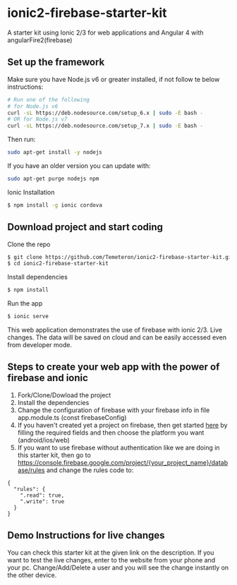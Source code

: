 # ionic2-firebase-starter-kit
A starter kit using Ionic 2/3 for web applications and Angular 4 with angularFire2(firebase)


## Set up the framework
Make sure you have Node.js v6 or greater installed, if not follow te below instructions:
```bash
# Run one of the following
# for Node.js v6
curl -sL https://deb.nodesource.com/setup_6.x | sudo -E bash -
# OR for Node.js v7
curl -sL https://deb.nodesource.com/setup_7.x | sudo -E bash -
```
Then run:
```bash
sudo apt-get install -y nodejs
```
If you have an older version you can update with:
```bash
sudo apt-get purge nodejs npm
```
Ionic Installation
```bash
$ npm install -g ionic cordova
```

## Download project and start coding
Clone the repo
```bash
$ git clone https://github.com/Temeteron/ionic2-firebase-starter-kit.git
$ cd ionic2-firebase-starter-kit
```

Install dependencies
```bash
$ npm install
```

Run the app
```bash
$ ionic serve
```

This web application demonstrates the use of firebase with ionic 2/3. Live changes. The data will be saved on cloud and can be easily accessed even from developer mode.


## Steps to create your web app with the power of firebase and ionic
1) Fork/Clone/Dowload the project
2) Install the dependencies
3) Change the configuration of firebase with your firebase info in file app.module.ts (const firebaseConfig)
4) If you haven't created yet a project on firebase, then get started [here](https://console.firebase.google.com/) by filling the required fields and then choose the platform you want (android/ios/web)
5) If you want to use firebase without authentication like we are doing in this starter kit, then go to https://console.firebase.google.com/project/{your_project_name}/database/rules and change the rules code to:
```
{
  "rules": {
    ".read": true,
    ".write": true
  }
}
```

## Demo Instructions for live changes
You can check this starter kit at the given link on the description. If you want to test the live changes, enter to the website from your phone and your pc. Change/Add/Delete a user and you will see the change instantly on the other device.
